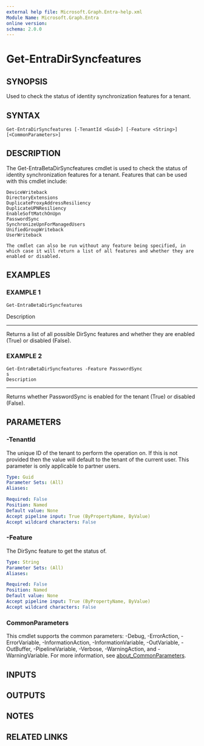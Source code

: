 ```yaml
---
external help file: Microsoft.Graph.Entra-help.xml
Module Name: Microsoft.Graph.Entra
online version:
schema: 2.0.0
---
```


# Get-EntraDirSyncfeatures

## SYNOPSIS
Used to check the status of identity synchronization features for a tenant.

## SYNTAX

```
Get-EntraDirSyncfeatures [-TenantId <Guid>] [-Feature <String>] [<CommonParameters>]
```

## DESCRIPTION
The Get-EntraBetaDirSyncfeatures cmdlet is used to check the status of identity synchronization features for a tenant.
Features that can be used with this cmdlet include:

    DeviceWriteback
    DirectoryExtensions
    DuplicateProxyAddressResiliency
    DuplicateUPNResiliency
    EnableSoftMatchOnUpn
    PasswordSync
    SynchronizeUpnForManagedUsers
    UnifiedGroupWriteback
    UserWriteback

    The cmdlet can also be run without any feature being specified, in which case it will return a list of all features and whether they are enabled or disabled.

## EXAMPLES

### EXAMPLE 1
```
Get-EntraBetaDirSyncfeatures
```

Description

-----------

Returns a list of all possible DirSync features and whether they are enabled (True) or disabled (False).

### EXAMPLE 2
```
Get-EntraBetaDirSyncfeatures -Feature PasswordSync
s
Description
```

-----------

Returns whether PasswordSync is enabled for the tenant (True) or disabled (False).

## PARAMETERS

### -TenantId
The unique ID of the tenant to perform the operation on.
If this is not provided then the value will default to the tenant of the current user.
This parameter is only applicable to partner users.

```yaml
Type: Guid
Parameter Sets: (All)
Aliases:

Required: False
Position: Named
Default value: None
Accept pipeline input: True (ByPropertyName, ByValue)
Accept wildcard characters: False
```

### -Feature
The DirSync feature to get the status of.

```yaml
Type: String
Parameter Sets: (All)
Aliases:

Required: False
Position: Named
Default value: None
Accept pipeline input: True (ByPropertyName, ByValue)
Accept wildcard characters: False
```

### CommonParameters
This cmdlet supports the common parameters: -Debug, -ErrorAction, -ErrorVariable, -InformationAction, -InformationVariable, -OutVariable, -OutBuffer, -PipelineVariable, -Verbose, -WarningAction, and -WarningVariable. For more information, see [about_CommonParameters](http://go.microsoft.com/fwlink/?LinkID=113216).

## INPUTS

## OUTPUTS

## NOTES

## RELATED LINKS
